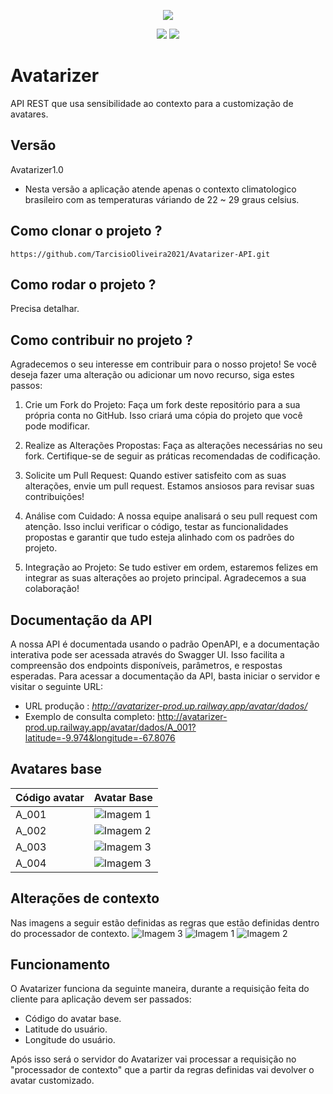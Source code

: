 <p align="center">
  <img src="https://github.com/TarcisioOliveira2021/Avatarizer-API/blob/main/readme-imagens/Avatarizer_logo_png.png">
</p>

<p align="center">
  <img src="https://img.shields.io/badge/java-%23000000.svg?style=for-the-badge&logo=openjdk&logoColor=white">
  <img src="https://img.shields.io/badge/spring-%23000000.svg?style=for-the-badge&logo=spring&logoColor=white">
</p>

# Avatarizer
API REST que usa sensibilidade ao contexto para a customização de avatares.

## Versão
Avatarizer1.0
* Nesta versão a aplicação atende apenas o contexto climatologico brasileiro com as temperaturas váriando de 22 ~ 29 graus celsius.

## Como clonar o projeto ? 
```
https://github.com/TarcisioOliveira2021/Avatarizer-API.git
```
## Como rodar o projeto ?
Precisa detalhar.

## Como contribuir no projeto ?
Agradecemos o seu interesse em contribuir para o nosso projeto! Se você deseja fazer uma alteração ou adicionar um novo recurso, siga estes passos:

1. Crie um Fork do Projeto:
Faça um fork deste repositório para a sua própria conta no GitHub. Isso criará uma cópia do projeto que você pode modificar.

2. Realize as Alterações Propostas:
Faça as alterações necessárias no seu fork. Certifique-se de seguir as práticas recomendadas de codificação.

3. Solicite um Pull Request:
Quando estiver satisfeito com as suas alterações, envie um pull request. Estamos ansiosos para revisar suas contribuições!

4. Análise com Cuidado:
A nossa equipe analisará o seu pull request com atenção. Isso inclui verificar o código, testar as funcionalidades propostas e garantir que tudo esteja alinhado com os padrões do projeto.

5. Integração ao Projeto:
Se tudo estiver em ordem, estaremos felizes em integrar as suas alterações ao projeto principal. Agradecemos a sua colaboração!

## Documentação da API
A nossa API é documentada usando o padrão OpenAPI, e a documentação interativa pode ser acessada através do Swagger UI. Isso facilita a compreensão dos endpoints disponíveis, parâmetros, e respostas esperadas.
Para acessar a documentação da API, basta iniciar o servidor e visitar o seguinte URL:
- URL produção : *http://avatarizer-prod.up.railway.app/avatar/dados/*
- Exemplo de consulta completo: http://avatarizer-prod.up.railway.app/avatar/dados/A_001?latitude=-9.974&longitude=-67.8076

## Avatares base
| Código avatar | Avatar Base |
|---|---|
| A_001 | ![Imagem 1](https://github.com/TarcisioOliveira2021/Avatarizer-API/blob/main/readme-imagens/A_001.png) |
| A_002 | ![Imagem 2](https://github.com/TarcisioOliveira2021/Avatarizer-API/blob/main/readme-imagens/A_002.png) |
| A_003 | ![Imagem 3](https://github.com/TarcisioOliveira2021/Avatarizer-API/blob/main/readme-imagens/A_003.png) |
| A_004 | ![Imagem 3](https://github.com/TarcisioOliveira2021/Avatarizer-API/blob/main/readme-imagens/A_004.png) |

## Alterações de contexto
Nas imagens a seguir estão definidas as regras que estão definidas dentro do processador de contexto.
![Imagem 3](https://github.com/TarcisioOliveira2021/Avatarizer-API/blob/main/readme-imagens/AdaptacoesDeContexto1.png)
![Imagem 1](https://github.com/TarcisioOliveira2021/Avatarizer-API/blob/main/readme-imagens/AdaptacoesDeContexto2.png)
![Imagem 2](https://github.com/TarcisioOliveira2021/Avatarizer-API/blob/main/readme-imagens/AdaptacoesDeContexto3.png)

## Funcionamento
O Avatarizer funciona da seguinte maneira, durante a requisição feita do cliente para aplicação devem ser passados:
* Código do avatar base.
* Latitude do usuário.
* Longitude do usuário.

Após isso será o servidor do Avatarizer vai processar a requisição no "processador de contexto" que a partir da regras definidas vai devolver o avatar customizado.



